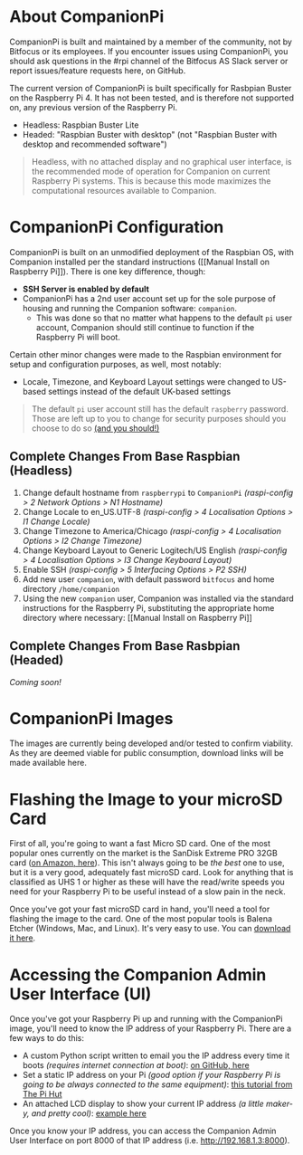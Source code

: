 # About CompanionPi
CompanionPi is built and maintained by a member of the community, not by Bitfocus or its employees. If you encounter issues using CompanionPi, you should ask questions in the #rpi channel of the Bitfocus AS Slack server or report issues/feature requests here, on GitHub.

The current version of CompanionPi is built specifically for Rasbpian Buster on the Raspberry Pi 4. It has not been tested, and is therefore not supported on, any previous version of the Raspberry Pi.
* Headless: Raspbian Buster Lite
* Headed: "Raspbian Buster with desktop" (not "Raspbian Buster with desktop and recommended software")
>Headless, with no attached display and no graphical user interface, is the recommended mode of operation for Companion on current Raspberry Pi systems. This is because this mode maximizes the computational resources available to Companion.

# CompanionPi Configuration
CompanionPi is built on an unmodified deployment of the Raspbian OS, with Companion installed per the standard instructions ([[Manual Install on Raspberry Pi]]). There is one key difference, though:
* **SSH Server is enabled by default**
* CompanionPi has a 2nd user account set up for the sole purpose of housing and running the Companion software: `companion`.
  * This was done so that no matter what happens to the default `pi` user account, Companion should still continue to function if the Raspberry Pi will boot.

Certain other minor changes were made to the Raspbian environment for setup and configuration purposes, as well, most notably:
* Locale, Timezone, and Keyboard Layout settings were changed to US-based settings instead of the default UK-based settings
> The default `pi` user account still has the default `raspberry` password. Those are left up to you to change for security purposes should you choose to do so [(and you should!)](https://www.raspberrypi.org/documentation/configuration/security.md)


## Complete Changes From Base Raspbian (Headless)
1. Change default hostname from `raspberrypi` to `CompanionPi` _(raspi-config > 2 Network Options > N1 Hostname)_
1. Change Locale to en_US.UTF-8 _(raspi-config > 4 Localisation Options > I1 Change Locale)_
1. Change Timezone to America/Chicago _(raspi-config > 4 Localisation Options > I2 Change Timezone)_
1. Change Keyboard Layout to Generic Logitech/US English _(raspi-config > 4 Localisation Options > I3 Change Keyboard Layout)_
1. Enable SSH _(raspi-config > 5 Interfacing Options > P2 SSH)_
1. Add new user `companion`, with default password `bitfocus` and home directory `/home/companion`
1. Using the new `companion` user, Companion was installed via the standard instructions for the Raspberry Pi, substituting the appropriate home directory where necessary: [[Manual Install on Raspberry Pi]]

## Complete Changes From Base Rasbpian (Headed)
_Coming soon!_

# CompanionPi Images
The images are currently being developed and/or tested to confirm viability. As they are deemed viable for public consumption, download links will be made available here.

# Flashing the Image to your microSD Card
First of all, you're going to want a fast Micro SD card. One of the most popular ones currently on the market is the SanDisk Extreme PRO 32GB card ([on Amazon, here](https://www.amazon.com/gp/product/B06XYHN68L)). This isn't always going to be _the best_ one to use, but it is a very good, adequately fast microSD card. Look for anything that is classified as UHS 1 or higher as these will have the read/write speeds you need for your Raspberry Pi to be useful instead of a slow pain in the neck.

Once you've got your fast microSD card in hand, you'll need a tool for flashing the image to the card. One of the most popular tools is Balena Etcher (Windows, Mac, and Linux). It's very easy to use. You can [download it here](https://www.balena.io/etcher/).

# Accessing the Companion Admin User Interface (UI)
Once you've got your Raspberry Pi up and running with the CompanionPi image, you'll need to know the IP address of your Raspberry Pi. There are a few ways to do this:
* A custom Python script written to email you the IP address every time it boots _(requires internet connection at boot)_: [on GitHub, here](https://github.com/oliverscheer/send-email-with-device-ip-address)
* Set a static IP address on your Pi _(good option if your Raspberry Pi is going to be always connected to the same equipment)_: [this tutorial from The Pi Hut](https://thepihut.com/blogs/raspberry-pi-tutorials/how-to-give-your-raspberry-pi-a-static-ip-address-update)
* An attached LCD display to show your current IP address _(a little maker-y, and pretty cool)_: [example here](https://pimylifeup.com/raspberry-pi-lcd-16x2/)

Once you know your IP address, you can access the Companion Admin User Interface on port 8000 of that IP address (i.e. http://192.168.1.3:8000).